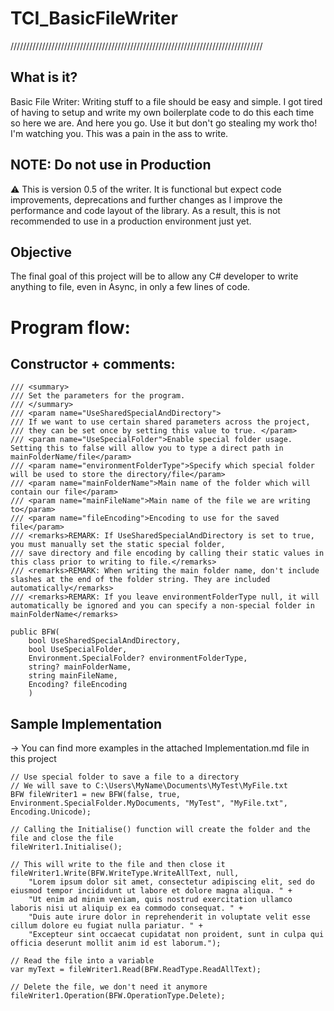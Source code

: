# TCI_BasicFileWriter
////////////////////////////////////////////////////////////////////////////////  
## What is it?
Basic File Writer:  Writing stuff to a file should be easy and simple. 
I got tired of having to setup and write my own boilerplate code to do this each time so here we are. And here you go. 
Use it but don't go stealing my work tho! I'm watching you. This was a pain in the ass to write.

## NOTE: Do not use in Production
⚠ This is version 0.5 of the writer. It is functional but expect code improvements, deprecations and further changes as I improve the performance
and code layout of the library. As a result, this is not recommended to use in a production environment just yet.

## Objective
The final goal of this project will be to allow any C# developer to write anything to file, even in Async, in only a few lines of code.

# Program flow:
## Constructor + comments:
```
/// <summary>
/// Set the parameters for the program.
/// </summary>
/// <param name="UseSharedSpecialAndDirectory">
/// If we want to use certain shared parameters across the project, 
/// they can be set once by setting this value to true. </param>
/// <param name="UseSpecialFolder">Enable special folder usage. Setting this to false will allow you to type a direct path in mainFolderName/file</param>
/// <param name="environmentFolderType">Specify which special folder will be used to store the directory/file</param>
/// <param name="mainFolderName">Main name of the folder which will contain our file</param>
/// <param name="mainFileName">Main name of the file we are writing to</param>
/// <param name="fileEncoding">Encoding to use for the saved file</param>
/// <remarks>REMARK: If UseSharedSpecialAndDirectory is set to true, you must manually set the static special folder, 
/// save directory and file encoding by calling their static values in this class prior to writing to file.</remarks>
/// <remarks>REMARK: When writing the main folder name, don't include slashes at the end of the folder string. They are included automatically</remarks>
/// <remarks>REMARK: If you leave environmentFolderType null, it will automatically be ignored and you can specify a non-special folder in mainFolderName</remarks>

public BFW(
    bool UseSharedSpecialAndDirectory,
    bool UseSpecialFolder,
    Environment.SpecialFolder? environmentFolderType,
    string? mainFolderName,
    string mainFileName,
    Encoding? fileEncoding
    )
```
## Sample Implementation
-> You can find more examples in the attached Implementation.md file in this project
```
// Use special folder to save a file to a directory
// We will save to C:\Users\MyName\Documents\MyTest\MyFile.txt
BFW fileWriter1 = new BFW(false, true, Environment.SpecialFolder.MyDocuments, "MyTest", "MyFile.txt", Encoding.Unicode);

// Calling the Initialise() function will create the folder and the file and close the file
fileWriter1.Initialise();

// This will write to the file and then close it
fileWriter1.Write(BFW.WriteType.WriteAllText, null,
    "Lorem ipsum dolor sit amet, consectetur adipiscing elit, sed do eiusmod tempor incididunt ut labore et dolore magna aliqua. " +
    "Ut enim ad minim veniam, quis nostrud exercitation ullamco laboris nisi ut aliquip ex ea commodo consequat. " +
    "Duis aute irure dolor in reprehenderit in voluptate velit esse cillum dolore eu fugiat nulla pariatur. " +
    "Excepteur sint occaecat cupidatat non proident, sunt in culpa qui officia deserunt mollit anim id est laborum.");

// Read the file into a variable
var myText = fileWriter1.Read(BFW.ReadType.ReadAllText);

// Delete the file, we don't need it anymore
fileWriter1.Operation(BFW.OperationType.Delete);
```


